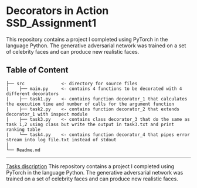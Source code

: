 # Decorators in Action SSD_Assignment1
This repository contains a project I completed using PyTorch in the language Python. The generative adversarial network was trained on a set of celebrity faces and can produce new realistic faces.

## Table of Content 
```
├── src              <- directory for source files 
|    ├── main.py     <- contains 4 functions to be decorated with 4 different decorators
|    ├── task1.py    <- contains function decorator_1 that calculates the execution time and number of calls for the argument function
|    ├── task2.py    <- contains function decorator_2 that extends decorator_1 with inspect module
|    ├── task3.py    <- contains class decorator_3 that do the same as task 1,2 using class but write the output in task3.txt and print ranking table
|    └── task4.py    <- contains function decorator_4 that pipes error stream into log file.txt instead of stdout
│                               
└── Readme.md
```
---
[Tasks discription](https://hackmd.io/@gFZmdMTOQxGFHEFqqU8pMQ/Sy1EEcCZF#Decorators-in-Action/)
This repository contains a project I completed using PyTorch in the language Python. The generative adversarial network was trained on a set of celebrity faces and can produce new realistic faces. 

